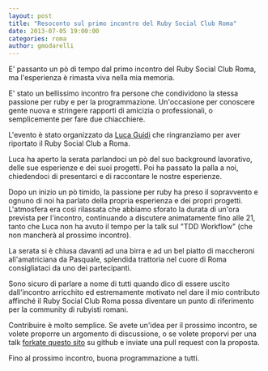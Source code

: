 ```yaml
---
layout: post
title: "Resoconto sul primo incontro del Ruby Social Club Roma"
date: 2013-07-05 19:00:00
categories: roma
author: gmodarelli
---
```



E' passanto un p&ograve; di tempo dal primo incontro del Ruby Social Club Roma, ma l'esperienza &egrave; rimasta viva nella mia memoria.

E' stato un bellissimo incontro fra persone che condividono la stessa passione per ruby e per la programmazione. Un'occasione per
conoscere gente nuova e stringere rapporti di amicizia o professionali, o semplicemente per fare due chiacchiere.

L'evento &egrave; stato organizzato da [Luca Guidi](http://lucaguidi.com/about.html) che ringranziamo per aver riportato il Ruby Social Club a Roma.

Luca ha aperto la serata parlandoci un p&ograve; del suo background lavorativo, delle sue esperienze e dei suoi progetti. Poi ha passato la palla a noi, chiedendoci di presentarci e
di raccontare le nostre esperienze.

Dopo un inizio un p&ograve; timido, la passione per ruby ha preso il sopravvento e ognuno di noi ha parlato della propria esperienza e dei propri progetti. L'atmosfera era così 
rilassata che abbiamo sforato la durata di un'ora prevista per l'incontro, continuando a discutere animatamente fino alle 21, tanto che Luca non ha avuto il tempo per la talk sul
"TDD Workflow" (che non mancher&agrave; al prossimo incontro).

La serata si &egrave; chiusa davanti ad una birra e ad un bel piatto di maccheroni all'amatriciana da Pasquale, splendida trattoria nel cuore di Roma consigliataci da uno dei partecipanti.

Sono sicuro di parlare a nome di tutti quando dico di essere uscito dall'incontro arricchito ed estremamente motivato nel dare il mio contributo affinch&eacute; il
Ruby Social Club Roma possa diventare un punto di riferimento per la community di rubyisti romani.

Contribuire &egrave; molto semplice. Se avete un'idea per il prossimo incontro, se volete proporre un argomento di discussione, o se volete proporvi per una talk
[forkate questo sito](https://github.com/jodosha/rubysocialclub) su github e inviate una pull request con la proposta.

Fino al prossimo incontro, buona programmazione a tutti.
